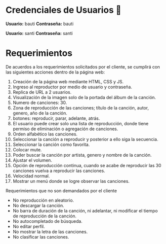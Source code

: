 # Credenciales de Usuarios 🔐
**Usuario:** bauti
**Contraseña:** bauti

**Usuario:** santi
**Contraseña:** santi


# Requerimientos 
De acuerdos a los requerimientos solicitados por el cliente, se cumplirá con las siguientes acciones dentro de la página web:
1.	Creación de la página web mediante HTML, CSS y JS.
2.	Ingreso al reproductor por medio de usuario y contraseña. 
3.	Replica de URL a 2 usuarios.
4.	Visualización de la imagen solo de la portada del álbum de la canción.
5.	Numero de canciones: 30.
6.	Zona de reproducción de las canciones; título de la canción, autor, genero, año de la canción.
7.	botones: reproducir, parar, adelante, atrás.
8.	El usuario puede crear solo una lista de reproducción, donde tiene permiso de eliminación o agregación de canciones.
9.	Orden alfabético las canciones.
10.	Seleccionar la canción a reproducir y posterior a ello siga la secuencia.
11.	Seleccionar la canción como favorita.
12.	Colocar mute.
13.	Poder buscar la canción por artista, genero y nombre de la canción. 
14.	Ajustar el volumen.
15.	Opción de reproducción continua, cuando se acabe de reproducir las 30 canciones vuelva a reproducir las canciones.
16.	Velocidad normal.
17.	Mostrar un menú donde se logre observar las canciones.

Requerimientos que no son demandados por el cliente
- No reproducción en aleatorio.
- No descargar la canción.
- No barra de duración de la canción, ni adelantar, ni modificar el tiempo de reproducción de la canción.
- No autocompletado de búsqueda.
- No editar perfil.
- No mostrar la letra de las canciones.
- No clasificar las canciones.
